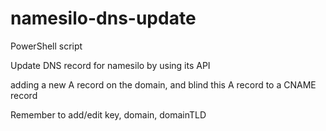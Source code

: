 # namesilo-dns-update

PowerShell script

Update DNS record for namesilo by using its API

adding a new A record on the domain, and blind this A record to a CNAME record

Remember to add/edit key, domain, domainTLD
